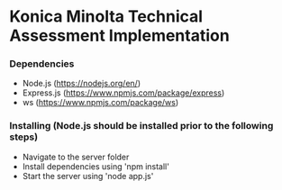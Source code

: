 # Konica Minolta Technical Assessment Implementation

### Dependencies

* Node.js (https://nodejs.org/en/)
* Express.js (https://www.npmjs.com/package/express)
* ws (https://www.npmjs.com/package/ws)

### Installing (Node.js should be installed prior to the following steps)

* Navigate to the server folder
* Install dependencies using 'npm install'
* Start the server using 'node app.js'
